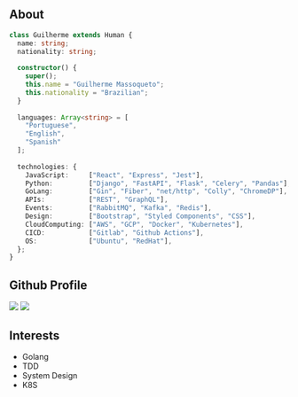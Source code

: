 ## About 
  
```typescript
class Guilherme extends Human {
  name: string;
  nationality: string;
  
  constructor() {
    super();
    this.name = "Guilherme Massoqueto";
    this.nationality = "Brazilian";
  }
  
  languages: Array<string> = [
    "Portuguese",
    "English",
    "Spanish"
  ];
  
  technologies: {
    JavaScript:     ["React", "Express", "Jest"],
    Python:         ["Django", "FastAPI", "Flask", "Celery", "Pandas"],
    GoLang:         ["Gin", "Fiber", "net/http", "Colly", "ChromeDP"],
    APIs:           ["REST", "GraphQL"],
    Events:         ["RabbitMQ", "Kafka", "Redis"],
    Design:         ["Bootstrap", "Styled Components", "CSS"],
    CloudComputing: ["AWS", "GCP", "Docker", "Kubernetes"],
    CICD:           ["Gitlab", "Github Actions"],
    OS:             ["Ubuntu", "RedHat"],
  };
}
```


## Github Profile

<p float="left">
  <img src="https://github-readme-stats.vercel.app/api?username=guimassoqueto&count_private=true&show_icons=true&theme=github_dark" />
  <img src="https://github-readme-stats.vercel.app/api/top-langs/?username=guimassoqueto&theme=github_dark&layout=compact" />
</p>

## Interests
* Golang
* TDD
* System Design
* K8S

